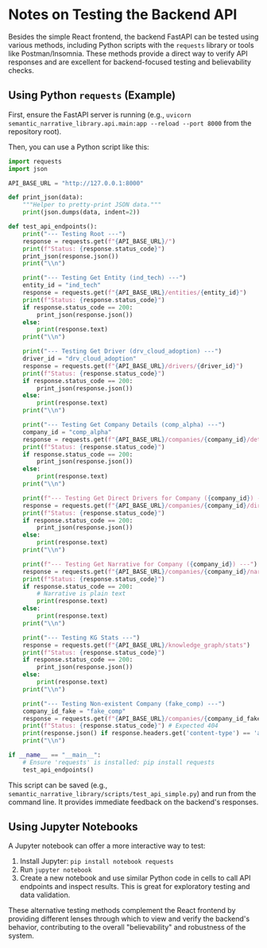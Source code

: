 # Notes on Testing the Backend API

Besides the simple React frontend, the backend FastAPI can be tested using various methods, including Python scripts with the `requests` library or tools like Postman/Insomnia. These methods provide a direct way to verify API responses and are excellent for backend-focused testing and believability checks.

## Using Python `requests` (Example)

First, ensure the FastAPI server is running (e.g., `uvicorn semantic_narrative_library.api.main:app --reload --port 8000` from the repository root).

Then, you can use a Python script like this:

```python
import requests
import json

API_BASE_URL = "http://127.0.0.1:8000"

def print_json(data):
    """Helper to pretty-print JSON data."""
    print(json.dumps(data, indent=2))

def test_api_endpoints():
    print("--- Testing Root ---")
    response = requests.get(f"{API_BASE_URL}/")
    print(f"Status: {response.status_code}")
    print_json(response.json())
    print("\\n")

    print("--- Testing Get Entity (ind_tech) ---")
    entity_id = "ind_tech"
    response = requests.get(f"{API_BASE_URL}/entities/{entity_id}")
    print(f"Status: {response.status_code}")
    if response.status_code == 200:
        print_json(response.json())
    else:
        print(response.text)
    print("\\n")

    print("--- Testing Get Driver (drv_cloud_adoption) ---")
    driver_id = "drv_cloud_adoption"
    response = requests.get(f"{API_BASE_URL}/drivers/{driver_id}")
    print(f"Status: {response.status_code}")
    if response.status_code == 200:
        print_json(response.json())
    else:
        print(response.text)
    print("\\n")

    print("--- Testing Get Company Details (comp_alpha) ---")
    company_id = "comp_alpha"
    response = requests.get(f"{API_BASE_URL}/companies/{company_id}/details")
    print(f"Status: {response.status_code}")
    if response.status_code == 200:
        print_json(response.json())
    else:
        print(response.text)
    print("\\n")

    print(f"--- Testing Get Direct Drivers for Company ({company_id}) ---")
    response = requests.get(f"{API_BASE_URL}/companies/{company_id}/direct_drivers")
    print(f"Status: {response.status_code}")
    if response.status_code == 200:
        print_json(response.json())
    else:
        print(response.text)
    print("\\n")

    print(f"--- Testing Get Narrative for Company ({company_id}) ---")
    response = requests.get(f"{API_BASE_URL}/companies/{company_id}/narrative")
    print(f"Status: {response.status_code}")
    if response.status_code == 200:
        # Narrative is plain text
        print(response.text)
    else:
        print(response.text)
    print("\\n")

    print("--- Testing KG Stats ---")
    response = requests.get(f"{API_BASE_URL}/knowledge_graph/stats")
    print(f"Status: {response.status_code}")
    if response.status_code == 200:
        print_json(response.json())
    else:
        print(response.text)
    print("\\n")

    print("--- Testing Non-existent Company (fake_comp) ---")
    company_id_fake = "fake_comp"
    response = requests.get(f"{API_BASE_URL}/companies/{company_id_fake}/details")
    print(f"Status: {response.status_code}") # Expected 404
    print(response.json() if response.headers.get('content-type') == 'application/json' else response.text)
    print("\\n")

if __name__ == "__main__":
    # Ensure 'requests' is installed: pip install requests
    test_api_endpoints()
```

This script can be saved (e.g., `semantic_narrative_library/scripts/test_api_simple.py`) and run from the command line. It provides immediate feedback on the backend's responses.

## Using Jupyter Notebooks

A Jupyter notebook can offer a more interactive way to test:
1.  Install Jupyter: `pip install notebook requests`
2.  Run `jupyter notebook`
3.  Create a new notebook and use similar Python code in cells to call API endpoints and inspect results. This is great for exploratory testing and data validation.

These alternative testing methods complement the React frontend by providing different lenses through which to view and verify the backend's behavior, contributing to the overall "believability" and robustness of the system.
